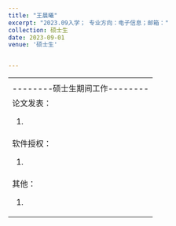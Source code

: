 ```yaml
---
title: "王晨曦"
excerpt: "2023.09入学； 专业方向：电子信息；邮箱："
collection: 硕士生
date: 2023-09-01
venue: '硕士生'


---
```

<table border="0">
<tr>
 <td></td>

</tr>

<tr>
<td colspan="2" align="center">--------硕士生期间工作--------
</td>
</tr>

<tr>
<td colspan="2">论文发表：
<ol class="level_1">
<li>  </li>
</ol>
</td>
</tr>

<tr>
<td colspan="2">软件授权：
<ol class="level_1">
<li>  </li>
</ol>
</td>
</tr>

<tr>
<td colspan="2">其他：
<ol class="level_1">
<li>  </li>
</ol>
</td>
</tr>

</table>